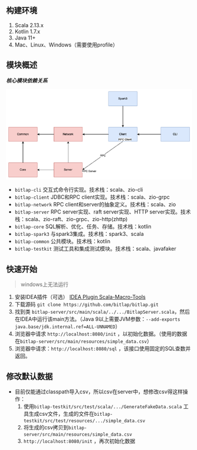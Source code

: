 ## 构建环境

1. Scala 2.13.x
2. Kotlin 1.7.x
3. Java 11+
4. Mac、Linux、Windows（需要使用profile）

## 模块概述

***核心模块依赖关系***

![](./bitlap-structure.png)

- `bitlap-cli`       交互式命令行实现。技术栈：scala、zio-cli
- `bitlap-client`    JDBC和RPC client实现。技术栈：scala、zio-grpc
- `bitlap-network`   RPC client和server的抽象定义。技术栈：scala、zio
- `bitlap-server`    RPC server实现、raft server实现、HTTP server实现。技术栈：scala、zio-raft、zio-grpc、zio-http(zhttp)
- `bitlap-core`      SQL解析、优化、任务、存储。技术栈：kotlin
- `bitlap-spark3`    与spark3集成。技术栈：spark3、scala
- `bitlap-common`    公共模块。技术栈：kotlin
- `bitlap-testkit`   测试工具和集成测试模块。技术栈：scala、javafaker

## 快速开始

> windows上无法运行

1. 安装IDEA插件（可选） [IDEA Plugin Scala-Macro-Tools](https://github.com/bitlap/scala-macro-tools)
2. 下载源码 `git clone https://github.com/bitlap/bitlap.git`
3. 找到类 `bitlap-server/src/main/scala/../.../BitlapServer.scala`，然后在IDEA中运行该main方法。（Java 9以上需要JVM参数：`--add-exports
   java.base/jdk.internal.ref=ALL-UNNAMED`）
4. 浏览器中请求 `http://localhost:8080/init` ，以初始化数据。（使用的数据在`bitlap-server/src/main/resources/simple_data.csv`）
5. 浏览器中请求：`http://localhost:8080/sql` ，该接口使用固定的SQL查数并返回。

## 修改默认数据
- 目前仅能通过classpath导入csv，所以csv在server中，想修改csv得这样操作：
  1. 使用`bitlap-testkit/src/test/scala/.../GenerateFakeData.scala`
     工具生成csv文件，生成的文件在`bitlap-testkit/src/test/resources/.../simple_data.csv`
  2. 将生成的csv拷贝到`bitlap-server/src/main/resources/simple_data.csv`
  3. `http://localhost:8080/init` ，再次初始化数据
